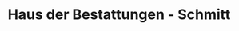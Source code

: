---
title: "Haus der Bestattungen - Schmitt"
url: /dillenburg/haus-der-bestattungen-schmitt/
shop: Bestattungen
---